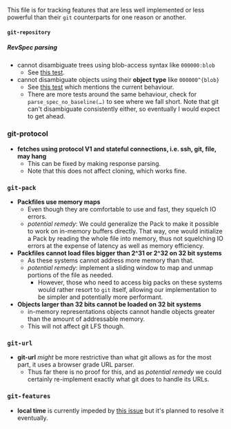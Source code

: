 This file is for tracking features that are less well implemented or less powerful than their `git` counterparts for one reason or another.

#### `git-repository`

##### RevSpec parsing

- cannot disambiguate trees using blob-access syntax like `000000:blob`
    - See [this test](https://github.com/Byron/gitoxide/blob/5278cbc9b91ce01761a96a6962564a92daa77b7f/git-repository/tests/rev_spec/mod.rs#L102).
- cannot disambiguate objects using their **object type** like `000000^{blob}`
    - See [this test](https://github.com/Byron/gitoxide/blob/9d2e1eb3defc3ddd7ade7fe2bdd26d8a21afe55f/git-repository/tests/rev_spec/mod.rs#L83) 
      which mentions the current behaviour.
    - There are more tests around the same behaviour, check for `parse_spec_no_baseline(…)` to see where we fall short. Note that git can't disambiguate
      consistently either, so eventually I would expect to get ahead.

### git-protocol
* **fetches using protocol V1 and stateful connections, i.e. ssh, git, file, may hang**
    * This can be fixed by making response parsing.
    * Note that this does not affect cloning, which works fine.

### `git-pack`
* **Packfiles use memory maps**
    * Even though they are comfortable to use and fast, they squelch IO errors.
    * _potential remedy_: We could generalize the Pack to make it possible to work on in-memory buffers directly. That way, one
      would initialize a Pack by reading the whole file into memory, thus not squelching IO errors at the expense of latency as well
      as memory efficiency.
* **Packfiles cannot load files bigger than 2^31 or 2^32 on 32 bit systems**
    * As these systems cannot address more memory than that.
    * _potential remedy_: implement a sliding window to map and unmap portions of the file as needed.
        * However, those who need to access big packs on these systems would rather resort to `git` itself, allowing
          our implementation to be simpler and potentially more performant.
* **Objects larger than 32 bits cannot be loaded on 32 bit systems**
    * in-memory representations objects cannot handle objects greater than the amount of addressable memory.
    * This will not affect git LFS though.

### `git-url`

* **git-url** _might_ be more restrictive than what git allows as for the most part, it uses a browser grade URL parser.
    * Thus far there is no proof for this, and as _potential remedy_ we could certainly re-implement exactly what git does
      to handle its URLs.

### `git-features`

* **local time** is currently impeded by [this issue](https://github.com/time-rs/time/issues/293#issuecomment-909158529) but it's planned to resolve it eventually.
